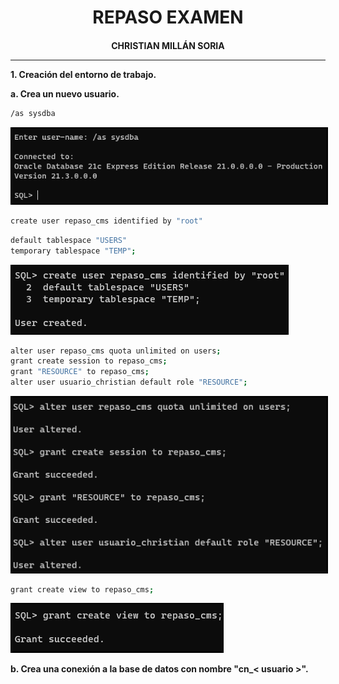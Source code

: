 <style>
  h1, h4{
    text-align: center;
    font-weight: bold;
    border: none;
    margin-bottom: 0px;
  }

  p{
    text-align: justify;
  }

  img{
    border: 2px solid black;
  }

  #ex{
    border: none;
  }
</style>

<h1>REPASO EXAMEN</h1>

<h4>CHRISTIAN MILLÁN SORIA</h4>

<hr>

<p><b>1. Creación del entorno de trabajo.</b></p>

<p><b>a. Crea un nuevo usuario.</b></p>

```bash
/as sysdba
```

<img src="img/1.png">

```bash
create user repaso_cms identified by "root"
```

```bash
default tablespace "USERS"
temporary tablespace "TEMP";
```

<img src="img/2.png">

```bash
alter user repaso_cms quota unlimited on users;
grant create session to repaso_cms;
grant "RESOURCE" to repaso_cms;
alter user usuario_christian default role "RESOURCE";
```

<img src="img/3.png">

```bash
grant create view to repaso_cms;
```

<img src="img/4.png">

<p><b>b. Crea una conexión a la base de datos con nombre "cn_< usuario >".</b></p>

